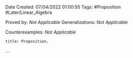 <br />
<br />

Date Created: 07/04/2022 01:00:55
Tags: #Proposition #Later/Linear_Algebra

Proved by: _Not Applicable_
Generalizations: _Not Applicable_

Counterexamples: _Not Applicable_

``` ad-Proposition
title: Proposition.

__

```
